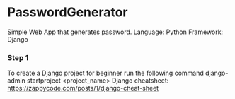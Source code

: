 # PasswordGenerator
Simple Web App that generates password. 
Language: Python
Framework: Django

### Step 1
To create a Django project for beginner run the following command
django-admin startproject <project_name>
Django cheatsheet: https://zappycode.com/posts/1/django-cheat-sheet
